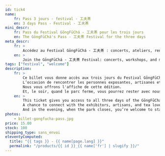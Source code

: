 ```yaml
---
id: tick4
name:
    fr: Pass 3 jours - festival - 工夫茶
    en: 3 days Pass - Festival - 工夫茶
mini_descr:
    fr: Pass du Festival GōngFūChá - 工夫茶 pour les trois jours
    en: The GōngFūChá's Pass - 工夫茶 Festival for the three days
meta_descr:
    fr: >
        Accédez au Festival GōngFūChá - 工夫茶 : concerts, ateliers, rencontres avec exposants et artisans. Profitez de l’affiche de l’édition et restez après la fermeture du parc pour échanger autour d’un thé.
    en: >
        Join the GōngFūChá - 工夫茶 Festival: concerts, workshops, and meetings with tea artisans and exhibitors. Receive the festival poster and enjoy relaxed moments after the park closes, over a shared cup of tea.
tags: ["festival", "welcome"]
description: 
    fr: >
        Ce billet vous donne accès aux trois jours du Festival GōngFūChá - 工夫茶. L’entrée au Parc aux Bambous, les concerts, ateliers, démonstrations, espaces de rencontre sont inclus.  
        L’occasion de rencontrer les personnes exposantes, artisanes et passionnées qui font vivre le festival.  
        Nous vous offrons l'affiche de cette édition. 
        Et, le soir, quand le parc ferme, vous pourrez rester avec nous.  Discuter, boire un thé, prolonger la journée, sans se presser.
    en: >
        This ticket gives you access to all three days of the GōngFūChá - 工夫茶 Festival.  Entry to the Parc aux Bambous, concerts, workshops, demonstrations, and meeting spaces is all included.  
        A chance to connect with the exhibitors, artisans, and tea lovers who bring the festival to life. We’ll also be offering you this year’s festival poster.  
        And in the evening, when the park closes, you’re welcome to stay a little longer with us — chat, share some tea, let the day wind down gently.
photos:
    - billet-gongfucha-pass.jpg
price: 15.00
stock: 100
shipping_type: sans_envoi
eleventyComputed:
  title: "{{ tags }} - {{ name[page.lang] }}"
  permalink: "/products/{{ id }}_{{ name['fr'] | slugify }}/"
---
```

